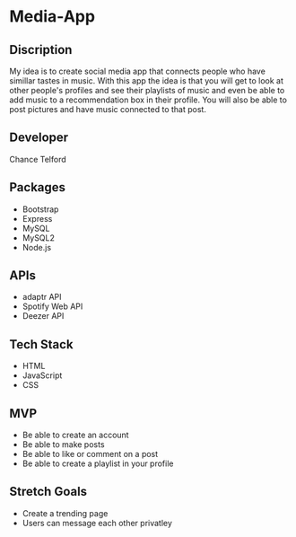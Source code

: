 # Media-App

## Discription
My idea is to create social media app that connects people who have simillar tastes in music. With this app the idea is that you will get to look at other people's profiles and see their playlists of music and even be able to add music to a recommendation box in their profile. You will also be able to post pictures and have music connected to that post. 


## Developer
Chance Telford

## Packages
- Bootstrap
- Express
- MySQL
- MySQL2
- Node.js

## APIs
- adaptr API
- Spotify Web API
- Deezer API

## Tech Stack
- HTML
- JavaScript
- CSS

## MVP
- Be able to create an account
- Be able to make posts
- Be able to like or comment on a post
- Be able to create a playlist in your profile

## Stretch Goals
- Create a trending page
- Users can message each other privatley